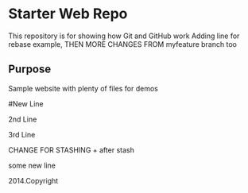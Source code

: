 # Starter Web Repo

This repository is for showing how Git and GitHub work
Adding line for rebase example, THEN MORE CHANGES FROM myfeature branch too
## Purpose

Sample website with plenty of files for demos

#New Line

2nd Line 

3rd Line

CHANGE FOR STASHING + after stash



some new line

2014.Copyright
